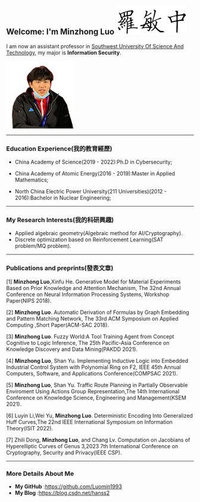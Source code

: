 ## Welcome: I'm Minzhong Luo ![me](img/name.png)


I am now an assistant professor in [Southwest University Of Science And Technology](https://cs.swust.edu.cn/), my major is **Information Security**.

![me](img/me.png)

-------------------------------------------
### Education Experience(我的教育經歷)

- China Academy of Science(2019 - 2022):Ph.D in Cybersecurity;

- China Academy of Atomic Energy(2016 - 2019):Master in Applied Mathematics;

- North China Electric Power University(211 Universities)(2012 - 2016):Bachelor in Nuclear Engineering;

-------------------------------------------
### My Research Interests(我的科研興趣)
- Applied algebraic geometry(Algebraic method for AI/Cryptography).
- Discrete optimization based on Reinforcement Learning(SAT problem/MQ problem).

-------------------------------------------
### Publications and preprints(發表文章)

[1] **Minzhong Luo**,Xinfu He. Generative Model for Material Experiments Based on Prior Knowledge and Attention Mechanism, The 32nd Annual Conference on Neural Information Processing Systems, Workshop Paper(NIPS 2018).

[2] **Minzhong Luo**. Automatic Derivation of Formulas by Graph Embedding and Pattern Matching Network, The 33rd ACM Symposium on Applied Computing ,Short Paper(ACM-SAC 2018).

[3] **Minzhong Luo**. Fuzzy World:A Tool Training Agent from Concept Cognitive to Logic Inference, The 25th Pacific-Asia Conference on Knowledge Discovery and Data Mining(PAKDD 2021).

[4] **Minzhong Luo**, Shan Yu. Implementing Inductive Logic into Embedded Industrial Control System with Polynomial Ring on F2, IEEE 45th Annual Computers, Software, and Applications Conference(COMPSAC 2021).

[5] **Minzhong Luo**, Shan Yu. Traffic Route Planning in Partially Observable Enviroment Using Actions Group Representation,The 14th International Conference on Knowledge Science, Engineering and Management(KSEM 2021).

[6] Luyin Li,Wei Yu, **Minzhong Luo**. Deterministic Encoding Into Generalized Huff Curves,The 22nd IEEE International Symposium on Information Theory(ISIT 2022).

[7] Zhili Dong, **Minzhong Luo**, and Chang Lv. Computation on Jacobians of Hyperelliptic Curves of Genus 3,2023 7th International Conference on Cryptography, Security and Privacy(IEEE CSP).


-------------------------------------------
### More Details About Me

- **My GitHub** :https://github.com/Luomin1993
- **My Blog** :https://blog.csdn.net/hanss2

